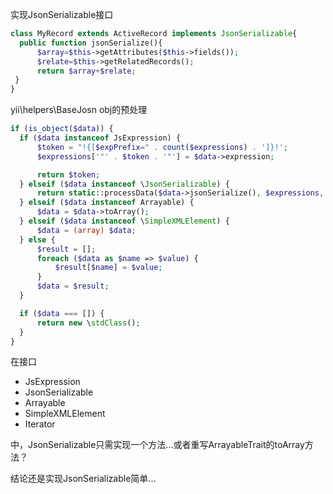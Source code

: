 实现JsonSerializable接口
```php
class MyRecord extends ActiveRecord implements JsonSerializable{
  public function jsonSerialize(){
      $array=$this->getAttributes($this->fields());
      $relate=$this->getRelatedRecords();
      return $array+$relate;  
 }
}
```

yii\helpers\BaseJosn obj的预处理
```php
if (is_object($data)) {
  if ($data instanceof JsExpression) {
      $token = "!{[$expPrefix=" . count($expressions) . ']}!';
      $expressions['"' . $token . '"'] = $data->expression;

      return $token;
  } elseif ($data instanceof \JsonSerializable) {
      return static::processData($data->jsonSerialize(), $expressions, $expPrefix);
  } elseif ($data instanceof Arrayable) {
      $data = $data->toArray();
  } elseif ($data instanceof \SimpleXMLElement) {
      $data = (array) $data;
  } else {
      $result = [];
      foreach ($data as $name => $value) {
          $result[$name] = $value;
      }
      $data = $result;
  }

  if ($data === []) {
      return new \stdClass();
  }
}
```
在接口
* JsExpression
* JsonSerializable
* Arrayable
* SimpleXMLElement
* Iterator

中，JsonSerializable只需实现一个方法...或者重写ArrayableTrait的toArray方法？

结论还是实现JsonSerializable简单...
